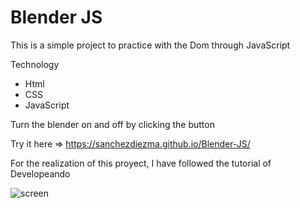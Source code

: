 # Blender JS

This is a simple project to practice with the Dom through JavaScript

Technology

* Html
* CSS
* JavaScript


Turn the blender on and off by clicking the button

Try it here => https://sanchezdiezma.github.io/Blender-JS/


For the realization of this proyect, I have followed the tutorial of Developeando

![screen](https://user-images.githubusercontent.com/91361497/177609471-f53ad451-c574-4d15-a74b-d68c25e91575.png)
